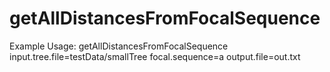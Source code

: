 # getAllDistancesFromFocalSequence
Example Usage:
getAllDistancesFromFocalSequence input.tree.file=testData/smallTree focal.sequence=a output.file=out.txt
